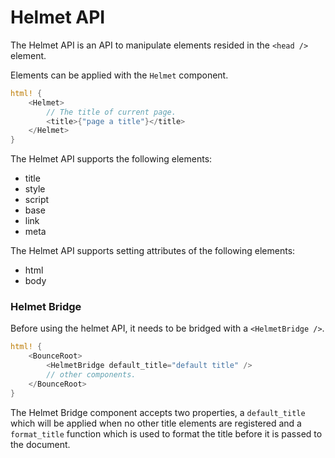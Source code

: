 # Helmet API

The Helmet API is an API to manipulate elements resided in the `<head />` element.

Elements can be applied with the `Helmet` component.

```rust
html! {
    <Helmet>
        // The title of current page.
        <title>{"page a title"}</title>
    </Helmet>
}
```

The Helmet API supports the following elements:

- title
- style
- script
- base
- link
- meta

The Helmet API supports setting attributes of the following elements:

- html
- body

### Helmet Bridge

Before using the helmet API, it needs to be bridged with a `<HelmetBridge />`.

```rust
html! {
    <BounceRoot>
        <HelmetBridge default_title="default title" />
        // other components.
    </BounceRoot>
}
```

The Helmet Bridge component accepts two properties,
a `default_title` which will be applied when no other title elements
are registered and a `format_title` function which is used to format
the title before it is passed to the document.
